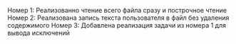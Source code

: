 Номер 1:
Реализованно чтение всего файла сразу и построчное чтение
Номер 2:
Реализована запись текста пользователя в файл без удаления содержимого
Номер 3:
Добавлена реализация задачи из номера 1 для вывода исключений
